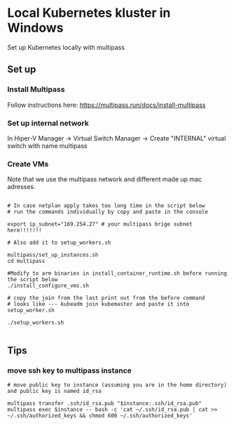 # Local Kubernetes kluster in Windows

Set up Kubernetes locally with multipass 

## Set up

### Install Multipass

Follow instructions here: https://multipass.run/docs/install-multipass

### Set up internal network

In Hiper-V Manager -> Virtual Switch Manager -> Create "INTERNAL" virtual switch with name multipass

### Create VMs

Note that we use the multipass network and different made up mac adresses.

```

# In case netplan apply takes too long time in the script below 
# run the commands individually by copy and paste in the console

export ip_subnet="169.254.27" # your multipass brige subnet here!!!!!!!

# Also add it to setup_workers.sh

multipass/set_up_instances.sh
cd multipass

#Modify to arm binaries in install_container_runtime.sh before running the script below
./install_configure_vms.sh

# copy the join from the last print out from the before command
# looks like --- kubeadm join kubemaster and paste it into setup_worker.sh

./setup_workers.sh


```


## Tips

### move ssh key to multipass instance


```
# move public key to instance (assuming you are in the home directory) and public key is named id_rsa

multipass transfer .ssh/id_rsa.pub "$instance:.ssh/id_rsa.pub"
multipass exec $instance -- bash -c 'cat ~/.ssh/id_rsa.pub | cat >> ~/.ssh/authorized_keys && chmod 600 ~/.ssh/authorized_keys'

```